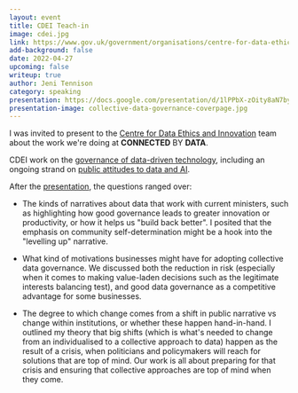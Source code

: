 ```yaml
---
layout: event
title: CDEI Teach-in
image: cdei.jpg
link: https://www.gov.uk/government/organisations/centre-for-data-ethics-and-innovation
add-background: false
date: 2022-04-27
upcoming: false
writeup: true
author: Jeni Tennison
category: speaking
presentation: https://docs.google.com/presentation/d/1lPPbX-zOity8aN7byA_8qbNnHS6Rg0TxJjAHknYVBo0/edit?usp=sharing
presentation-image: collective-data-governance-coverpage.jpg
---
```

I was invited to present to the [Centre for Data Ethics and Innovation](https://www.gov.uk/government/organisations/centre-for-data-ethics-and-innovation) team about the work we're doing at **CONNECTED** BY **DATA**.

CDEI work on the [governance of data-driven technology](https://www.gov.uk/government/publications/the-centre-for-data-ethics-and-innovations-approach-to-the-governance-of-data-driven-technology), including an ongoing strand on [public attitudes to data and AI](https://www.gov.uk/government/publications/public-attitudes-to-data-and-ai-tracker-survey).

<!--more-->

After the [presentation](https://docs.google.com/presentation/d/1lPPbX-zOity8aN7byA_8qbNnHS6Rg0TxJjAHknYVBo0/edit?usp=sharing), the questions ranged over:

* The kinds of narratives about data that work with current ministers, such as highlighting how good governance leads to greater innovation or productivity, or how it helps us "build back better". I posited that the emphasis on community self-determination might be a hook into the "levelling up" narrative.

* What kind of motivations businesses might have for adopting collective data governance. We discussed both the reduction in risk (especially when it comes to making value-laden decisions such as the legitimate interests balancing test), and good data governance as a competitive advantage for some businesses.

* The degree to which change comes from a shift in public narrative vs change within institutions, or whether these happen hand-in-hand. I outlined my theory that big shifts (which is what's needed to change from an individualised to a collective approach to data) happen as the result of a crisis, when politicians and policymakers will reach for solutions that are top of mind. Our work is all about preparing for that crisis and ensuring that collective approaches are top of mind when they come.
